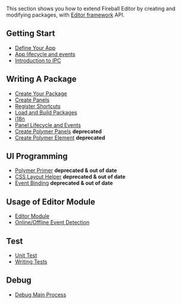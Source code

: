 This section shows you how to extend Fireball Editor by creating and modifying packages, with [Editor framework](https://github.com/fireball-x/editor-framework) API.

## Getting Start

  - [Define Your App](getting-start/define-your-app.md)
  - [App lifecycle and events](getting-start/app-lifecycle-and-events.md)
  - [Introduction to IPC](getting-start/introduction-to-ipc.md)

## Writing A Package

  - [Create Your Package](packages/create-your-package.md)
  - [Create Panels](packages/create-panels.md)
  - [Register Shortcuts](packages/register-shortcuts.md)
  - [Load and Build Packages](packages/load-and-build.md)
  - [i18n](packages/i18n.md)
  - [Panel Lifecycle and Events](packages/panel-lifecycle-and-events.md)
  - [Create Polymer Panels](packages/create-polymer-panels.md) **deprecated**
  - [Create Polymer Element](packages/create-polymer-element.md) **deprecated**

## UI Programming

  - [Polymer Primer](ui/polymer-primer.md) **deprecated & out of date**
  - [CSS Layout Helper](ui/css-layout.md) **deprecated & out of date**
  - [Event Binding](ui/event-binding.md) **deprecated & out of date**

## Usage of Editor Module

  - [Editor Module](editor/editor-module.md)
  - [Online/Offline Event Detection](editor/online-offline-events.md)

## Test

  - [Unit Test](test/unit-test.md)
  - [Writing Tests](test/writing-tests.md)

## Debug

  - [Debug Main Process](debug/debug-main-process.md)
